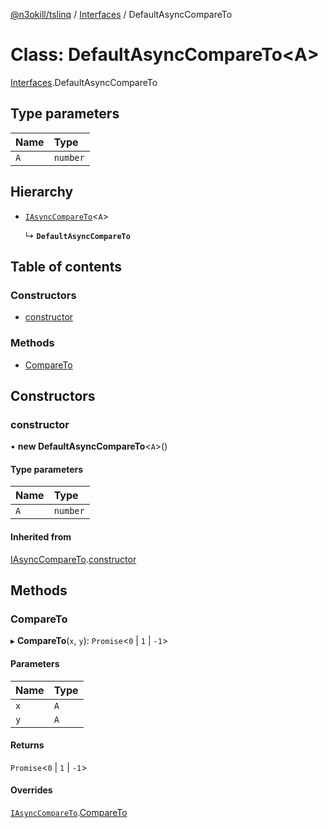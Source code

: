[@n3okill/tslinq](../README.md) / [Interfaces][] / DefaultAsyncCompareTo

# Class: DefaultAsyncCompareTo<A\>

[Interfaces][].DefaultAsyncCompareTo

## Type parameters

| Name | Type     |
| :--- | :------- |
| `A`  | `number` |

## Hierarchy

-   [`IAsyncCompareTo`][]<`A`\>

    ↳ **`DefaultAsyncCompareTo`**

## Table of contents

### Constructors

-   [constructor](#constructor)

### Methods

-   [CompareTo](#compareto)

## Constructors

### constructor

• **new DefaultAsyncCompareTo**<`A`\>()

#### Type parameters

| Name | Type     |
| :--- | :------- |
| `A`  | `number` |

#### Inherited from

[IAsyncCompareTo](iasynccompareto.md).[constructor](iasynccompareto.md#constructor)

## Methods

### CompareTo

▸ **CompareTo**(`x`, `y`): `Promise`<`0` \| `1` \| `-1`\>

#### Parameters

| Name | Type |
| :--- | :--- |
| `x`  | `A`  |
| `y`  | `A`  |

#### Returns

`Promise`<`0` \| `1` \| `-1`\>

#### Overrides

[`IAsyncCompareTo`][].[CompareTo](iasynccompareto.md#compareto)

[interfaces]: ../interfaces.md
[`iasynccompareto`]: iasynccompareto.md
